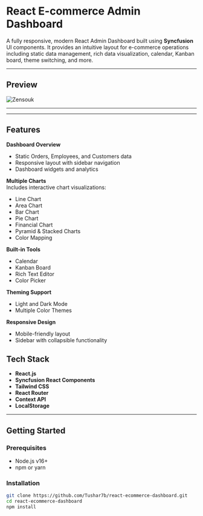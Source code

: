 # React E-commerce Admin Dashboard

A fully responsive, modern React Admin Dashboard built using **Syncfusion** UI components. It provides an intuitive layout for e-commerce operations including static data management, rich data visualization, calendar, Kanban board, theme switching, and more.

---
## Preview

![Zensouk](https://i.ibb.co/W6g39w3/image.png)

---


---
##  Features

**Dashboard Overview**  
- Static Orders, Employees, and Customers data  
- Responsive layout with sidebar navigation  
- Dashboard widgets and analytics

 **Multiple Charts**  
Includes interactive chart visualizations:
-  Line Chart  
-  Area Chart  
-  Bar Chart  
-  Pie Chart  
-  Financial Chart  
-  Pyramid & Stacked Charts  
-  Color Mapping

**Built-in Tools**  
-  Calendar  
-  Kanban Board  
-  Rich Text Editor  
-  Color Picker  

**Theming Support**  
-  Light and Dark Mode  
-  Multiple Color Themes  

 **Responsive Design**  
- Mobile-friendly layout  
- Sidebar with collapsible functionality



##  Tech Stack

- **React.js**
- **Syncfusion React Components**
- **Tailwind CSS**
- **React Router**
- **Context API**
- **LocalStorage**

---

## Getting Started

### Prerequisites

- Node.js v16+
- npm or yarn

### Installation

```bash
git clone https://github.com/Tushar7b/react-ecommerce-dashboard.git
cd react-ecommerce-dashboard
npm install
